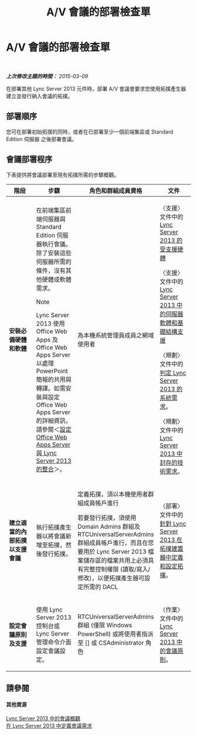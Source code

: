 ﻿---
title: A/V 會議的部署檢查單
TOCTitle: A/V 會議的部署檢查單
ms:assetid: 6d47426f-6559-407b-9ac1-2453f0b7a2a2
ms:mtpsurl: https://technet.microsoft.com/zh-tw/library/JJ619183(v=OCS.15)
ms:contentKeyID: 49291253
ms.date: 08/10/2015
mtps_version: v=OCS.15
ms.translationtype: HT
---

# A/V 會議的部署檢查單

 

_**上次修改主題的時間：** 2015-03-09_

在部署其他 Lync Server 2013 元件時，部署 A/V 會議會要求您使用拓撲產生器建立並發行納入會議的拓撲。

## 部署順序

您可在部署初始拓撲的同時，或者在已部署至少一個前端集區或 Standard Edition 伺服器 之後部署會議。

## 會議部署程序

下表提供將會議部署至現有拓撲所需的步驟概觀。


<table>
<colgroup>
<col style="width: 25%" />
<col style="width: 25%" />
<col style="width: 25%" />
<col style="width: 25%" />
</colgroup>
<thead>
<tr class="header">
<th>階段</th>
<th>步驟</th>
<th>角色和群組成員資格</th>
<th>文件</th>
</tr>
</thead>
<tbody>
<tr class="odd">
<td><p><strong>安裝必備硬體和軟體</strong></p></td>
<td><p>在前端集區前端伺服器與 Standard Edition 伺服器執行會議。除了安裝這些伺服器所需的條件，沒有其他硬體或軟體需求。</p>
<div class="alert">

> [!NOTE]  
> Lync Server 2013 使用 Office Web Apps 及 Office Web Apps Server 以處理 PowerPoint 簡報的共用與轉譯。如需安裝與設定 Office Web Apps Server 的詳細資訊，請參閱＜<a href="lync-server-2013-enabling-office-web-apps-server-and-lync-server-2013.md">設定 Office Web Apps Server 與 Lync Server 2013 的整合</a>＞。


</div></td>
<td><p>為本機系統管理員成員之網域使用者</p></td>
<td><p>〈支援〉文件中的<a href="lync-server-2013-supported-hardware.md">Lync Server 2013 的受支援硬體</a></p>
<p>〈支援〉文件中的<a href="lync-server-2013-server-software-and-infrastructure-support.md">Lync Server 2013 中的伺服器軟體和基礎結構支援</a></p>
<p>〈規劃〉文件中的<a href="lync-server-2013-determining-your-system-requirements.md">判定 Lync Server 2013 的系統需求</a>。</p>
<p>〈規劃〉文件中的<a href="lync-server-2013-technical-requirements-for-archiving.md">Lync Server 2013 中封存的技術需求</a>。</p>
<p></p></td>
</tr>
<tr class="even">
<td><p><strong>建立適當的內部拓撲以支援會議</strong></p></td>
<td><p>執行拓撲產生器以將會議新增至拓撲，然後發行拓撲。</p></td>
<td><p>定義拓撲，須以本機使用者群組成員帳戶進行</p>
<p>若要發行拓撲，須使用 Domain Admins 群組及 RTCUniversalServerAdmins 群組成員帳戶進行，而且在您要用於 Lync Server 2013 檔案儲存區的檔案共用上必須具有完整控制權限 (讀取/寫入/修改)，以便拓撲產生器可設定所需的 DACL</p></td>
<td><p>〈部署〉文件中的<a href="lync-server-2013-define-and-configure-a-topology-in-topology-builder.md">針對 Lync Server 2013 在拓撲建置器中定義和設定拓撲</a>。</p></td>
</tr>
<tr class="odd">
<td><p><strong>設定會議原則及支援</strong></p></td>
<td><p>使用 Lync Server 2013 控制台或 Lync Server 管理命令介面設定會議設定。</p></td>
<td><p>RTCUniversalServerAdmins 群組 (僅限 Windows PowerShell) 或將使用者指派至 [] 或 CSAdministrator 角色</p></td>
<td><p>〈作業〉文件中的<a href="lync-server-2013-conferencing-policies.md">Lync Server 2013 中的會議原則</a>。</p></td>
</tr>
</tbody>
</table>


## 請參閱

#### 其他資源

[Lync Server 2013 中的會議概觀](lync-server-2013-overview-of-conferencing.md)  
[在 Lync Server 2013 中定義會議需求](lync-server-2013-defining-your-requirements-for-conferencing.md)

